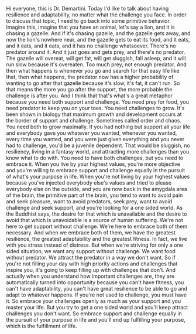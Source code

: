  Hi everyone, this is Dr. Demartini. Today I'd like to talk about having resilience and adaptability, no matter what the challenge you face. In order to discuss that topic, I need to go back into some primitive behavior. Imagine this, imagine that you have an animal, let's say a lion, and it is chasing a gazelle. And if it's chasing gazelle, and the gazelle gets away, and now the lion's nowhere near, and the gazelle gets to eat its food, and it eats, and it eats, and it eats, and it has no challenge whatsoever. There's no predator around it. And it just goes and gets prey, and there's no predator. The gazelle will overeat, will get fat, will get sluggish, fall asleep, and it will run slow because it's overeaten. Too much prey, not enough predator. And then what happens is whenever you go and search for that easy life like that, then what happens, the predator now has a higher probability of wanting to go after that gazelle because it's slow, it's fat, it can't run. So that means the more you go after the support, the more probable the challenge is after you. And I think that that's what's a great metaphor because you need both support and challenge. You need prey for food, you need predator to keep you on your toes. You need challenges to grow. It's been shown in biology that maximum growth and development occurs at the border of support and challenge. Sometimes called order and chaos. You need both to grow maximally. If you had nothing but support all your life and everybody gave you whatever you wanted, whenever you wanted, every time you wanted, and you were just given everything and you never had to challenge, you'd be a juvenile dependent. That would be sluggish, no resiliency, living in a fantasy world, and attracting more challenges than you know what to do with. You need to have both challenges, but you need to embrace it. When you live by your highest values, you're more objective and you're willing to embrace support and challenge equally in the pursuit of what's your purpose in life. When you're not living by your highest values because you've injected everybody else's values and tried to please everybody else on the outside, and you are now back in the amygdala area of the brain, the primitive part of the brain, you tend to want to avoid pain and seek pleasure, want to avoid predators, seek prey, want to avoid challenge and seek support, and you're looking for a one sided world. As the Buddhist says, the desire for that which is unavailable and the desire to avoid that which is unavoidable is a source of human suffering. We're not here to get support without challenge. We're here to embrace both of them necessary. And when we embrace both of them, we have the greatest resilience, the greatest adaptability and the greatest fitness. In fact, we live with you stress instead of distress. But when we're striving for only a one sided situation, we want any support without challenge. We want food without predator. We attract the predator in a way we don't want. So if you're not filling your day with high priority actions and challenges that inspire you, it's going to keep filling up with challenges that don't. And actually when you understand how important challenges are, they are automatically turned into opportunity because you can't have fitness, you can't have adaptability, you can't have great resilience to be able to go and adapt to whatever happens. If you're not used to challenge, you must have it. So embrace your challenges openly as much as your support and you master your life. But you try to get a one sided world and you'll keep attract challenges you don't want. So embrace support and challenge equally in the pursuit of your purpose in life and you'll end up fulfilling your purpose, which is the fulfillment of life.